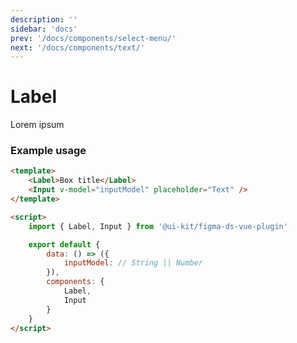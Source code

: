 ```yaml
---
description: ''
sidebar: 'docs'
prev: '/docs/components/select-menu/'
next: '/docs/components/text/'
---
```


# Label

<ComponentWrapper>
<Label style="width: auto">Lorem ipsum</Label>
</ComponentWrapper>

### Example usage

```html
<template>
	<Label>Box title</Label>
	<Input v-model="inputModel" placeholder="Text" />
</template>

<script>
	import { Label, Input } from '@ui-kit/figma-ds-vue-plugin'

	export default {
	    data: () => ({
		    inputModel: // String || Number
	    }),
		components: {
			Label,
	        Input
		}
	}
</script>
```
